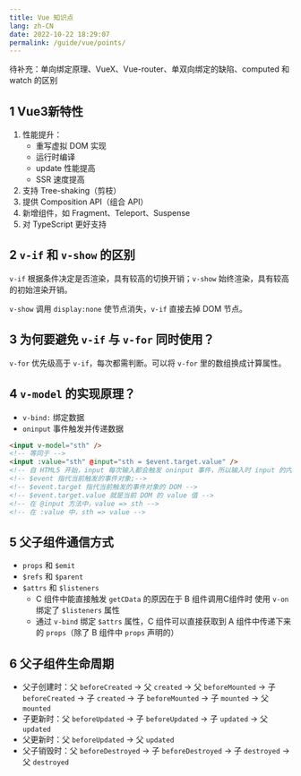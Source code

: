 ```yaml
---
title: Vue 知识点
lang: zh-CN
date: 2022-10-22 18:29:07
permalink: /guide/vue/points/
---
```


待补充：单向绑定原理、VueX、Vue-router、单双向绑定的缺陷、computed 和 watch 的区别

## 1 Vue3新特性

1. 性能提升：
    - 重写虚拟 DOM 实现
    - 运行时编译
    - update 性能提高
    - SSR 速度提高
2. 支持 Tree-shaking（剪枝）
3. 提供 Composition API（组合 API）
4. 新增组件，如 Fragment、Teleport、Suspense
5. 对 TypeScript 更好支持

## 2 `v-if` 和 `v-show` 的区别

`v-if` 根据条件决定是否渲染，具有较高的切换开销；`v-show` 始终渲染，具有较高的初始渲染开销。

`v-show` 调用 `display:none` 使节点消失，`v-if` 直接去掉 DOM 节点。

## 3 为何要避免 `v-if` 与 `v-for` 同时使用？

`v-for` 优先级高于 `v-if`，每次都需判断。可以将 `v-for` 里的数组换成计算属性。

## 4 `v-model` 的实现原理？

- `v-bind:` 绑定数据
- `oninput` 事件触发并传递数据

```html
<input v-model="sth" />
<!-- 等同于 -->
<input :value="sth" @input="sth = $event.target.value" />
<!-- 自 HTML5 开始，input 每次输入都会触发 oninput 事件，所以输入时 input 的内容会绑定到 sth 中，于是 sth 的值就被改变-->
<!-- $event 指代当前触发的事件对象;-->
<!-- $event.target 指代当前触发的事件对象的 DOM -->
<!-- $event.target.value 就是当前 DOM 的 value 值 -->
<!-- 在 @input 方法中，value => sth -->
<!-- 在 :value 中，sth => value -->
```

## 5 父子组件通信方式

- `props` 和 `$emit`
- `$refs` 和 `$parent`
- `$attrs` 和 `$listeners`
    - C 组件中能直接触发 `getCData` 的原因在于 B 组件调用C组件时 使用 `v-on` 绑定了 `$listeners` 属性
    - 通过 `v-bind` 绑定 `$attrs` 属性，C 组件可以直接获取到 A 组件中传递下来的 `props`（除了 B 组件中 `props` 声明的）

## 6 父子组件生命周期

- 父子创建时：父 `beforeCreated` -> 父 `created` -> 父 `beforeMounted` -> 子 `beforeCreated` -> 子 `created` -> 子 `beforeMounted` -> 子 `mounted` -> 父 `mounted`
- 子更新时：父 `beforeUpdated` -> 子 `beforeUpdated` -> 子 `updated` -> 父 `updated`
- 父更新时：父 `beforeUpdated` -> 父 `updated`
- 父子销毁时：父 `beforeDestroyed` -> 子 `beforeDestroyed` -> 子 `destroyed` -> 父 `destroyed`